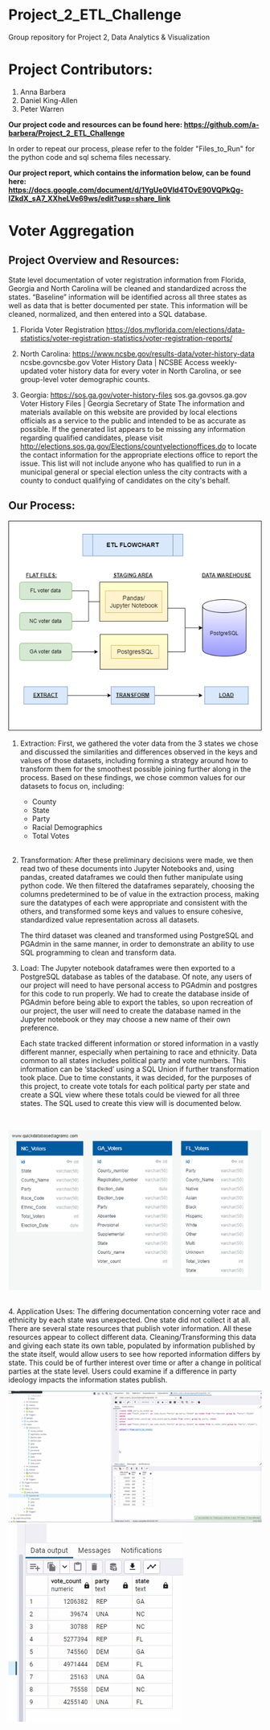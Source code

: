 # Project_2_ETL_Challenge
Group repository for Project 2, Data Analytics &amp; Visualization

# Project Contributors:
1. Anna Barbera
2. Daniel King-Allen
3. Peter Warren

<b>Our project code and resources can be found here:  https://github.com/a-barbera/Project_2_ETL_Challenge </b>

In order to repeat our process, please refer to the folder "Files_to_Run" for the python code and sql schema files necessary.

<b>Our project report, which contains the information below, can be found here: https://docs.google.com/document/d/1YgUe0VId4TOvE90VQPkQg-IZkdX_sA7_XXheLVe69ws/edit?usp=share_link</b>

# Voter Aggregation

<h2>Project Overview and Resources:</h2>

State level documentation of voter registration information from Florida, Georgia and North Carolina will be cleaned and standardized across the states. “Baseline” information will be identified across all three states as well as data that is better documented per state. This information will be cleaned, normalized, and then entered into a SQL database. 

1. Florida Voter Registration
https://dos.myflorida.com/elections/data-statistics/voter-registration-statistics/voter-registration-reports/


2. North Carolina: https://www.ncsbe.gov/results-data/voter-history-data
ncsbe.govncsbe.gov
Voter History Data | NCSBE
Access weekly-updated voter history data for every voter in North Carolina, or see group-level voter demographic counts. 

3. Georgia: https://sos.ga.gov/voter-history-files
sos.ga.govsos.ga.gov
Voter History Files | Georgia Secretary of State
The information and materials available on this website are provided by local elections officials as a service to the public and intended to be as accurate as possible. If the generated list appears to be missing any information regarding qualified candidates, please visit http://elections.sos.ga.gov/Elections/countyelectionoffices.do to locate the contact information for the appropriate elections office to report the issue. This list will not include anyone who has qualified to run in a municipal general or special election unless the city contracts with a county to conduct qualifying of candidates on the city's behalf.


<h2>Our Process:</h2>

![flowchart](NC_Images/flowchart.png)

1. Extraction:
    First, we gathered the voter data from the 3 states we chose and discussed the similarities and differences observed in the keys and values of those datasets, including forming a strategy around how to transform them for the smoothest possible joining further along in the process.  Based on these findings, we chose common values for our datasets to focus on, including: 
   <br> 
        <ul>
        <li>County</li>
        <li>State</li>
        <li>Party</li>
        <li>Racial Demographics</li>
        <li>Total Votes</li>
       </ul>
    <br>

2. Transformation:
    After these preliminary decisions were made, we then read two of these documents into Jupyter Notebooks and, using pandas, created dataframes we could then futher manipulate using python code.  We then filtered the dataframes separately, choosing the columns predetermined to be of value in the extraction process, making sure the datatypes of each were appropriate and consistent with the others, and transformed some keys and values to ensure cohesive, standardized value representation across all datasets. 
    
    The third dataset was cleaned and transformed using PostgreSQL and PGAdmin in the same manner, in order to demonstrate an ability to use SQL programming to clean and transform data.  

3. Load:
    The Jupyter notebook dataframes were then exported to a PostgreSQL database as tables of the database.  Of note, any users of our project will need to have personal access to PGAdmin and postgres for this code to run properly.  We had to create the database inside of PGAdmin before being able to export the tables, so upon recreation of our project, the user will need to create the database named in the Jupyter notebook or they may choose a new name of their own preference.
   
    Each state tracked different information or stored information in a vastly different manner, especially when pertaining to race and ethnicity. Data common to all states includes political party and vote numbers. This information can be ‘stacked’ using a SQL Union if further transformation took place. Due to time constants, it was decided, for the purposes of this project, to create vote totals for each political party per state and create a SQL view where these totals could be viewed for all three states. The SQL used to create this view will is documented below.
<br>

![ERD](NC_Images/QuickDBD-SQL%20challenge%20ERD.png)

<br>
4. Application Uses:
    The differing documentation concerning voter race and ethnicity by each state was unexpected. One state did not collect it at all. There are several state resources that publish voter information. All these resources appear to collect different data. Cleaning/Transforming this data and giving each state its own table, populated by information published by the state itself, would allow users to see how reported information differs by state. This could be of further interest over time or after a change in political parties at the state level. Users could examine if a difference in party ideology impacts the information states publish.
<br>

![postgres_view](NC_Images/PGA_view.png)
![postgres_view](NC_Images/PGA_view2.png)
